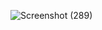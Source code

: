![Screenshot (289)](https://github.com/Akhilesh0802/Amazon-Alexa-Review-/assets/121452180/7755b7f9-b93d-46cc-9dbc-786c749a6719)
